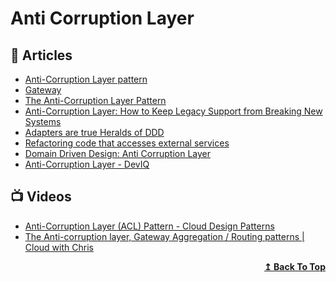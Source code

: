 #  Anti Corruption Layer 

## 📕 Articles

- [Anti-Corruption Layer pattern](https://docs.microsoft.com/en-us/azure/architecture/patterns/anti-corruption-layer)
- [Gateway](https://martinfowler.com/eaaCatalog/gateway.html)
- [The Anti-Corruption Layer Pattern](https://dev.to/asarnaout/the-anti-corruption-layer-pattern-pcd)
- [Anti-Corruption Layer: How to Keep Legacy Support from Breaking New Systems](https://www.cloudbees.com/blog/anti-corruption-layer-how-keep-legacy-support-breaking-new-systems)
- [Adapters are true Heralds of DDD](https://tpierrain.blogspot.com/2020/04/adapters-are-true-heralds-of-ddd.html)
- [Refactoring code that accesses external services](https://martinfowler.com/articles/refactoring-external-service.html)
- [Domain Driven Design: Anti Corruption Layer](https://www.markhneedham.com/blog/2009/07/07/domain-driven-design-anti-corruption-layer/)
- [Anti-Corruption Layer - DevIQ](https://deviq.com/domain-driven-design/anti-corruption-layer)
## 📺 Videos
- [Anti-Corruption Layer (ACL) Pattern - Cloud Design Patterns](https://www.youtube.com/watch?v=YYezGu43zkU)
- [The Anti-corruption layer, Gateway Aggregation / Routing patterns | Cloud with Chris](https://www.youtube.com/watch?v=gGDu4FdUk7I)

<div align="right">
  <b><a href="#contents">↥ Back To Top</a></b>
</div>
